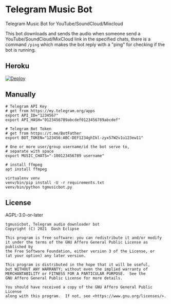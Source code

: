 # Telegram Music Bot

Telegram Music Bot for YouTube/SoundCloud/Mixcloud

This bot downloads and sends the audio when someone send a YouTube/SoundCloud/MixCloud link
in the specified chats, there is a command `/ping` which makes the bot reply with a "ping"
for checking if the bot is running.

## Heroku

[![Deploy](https://www.herokucdn.com/deploy/button.svg)](https://heroku.com/deploy?template=https://github.com/johnwick407/tgmusicbot)

## Manually

```
# Telegram API Key
# get from https://my.telegram.org/apps
export API_ID="1234567"
export API_HASH="0123456789abcdef0123456789abcdef"

# Telegram Bot Token
# get from https://t.me/BotFather
export BOT_TOKEN="123456:ABC-DEF1234ghIkl-zyx57W2v1u123ew11"

# One or more user/group username/id the bot serve to,
# separate with space
export MUSIC_CHATS="-100123456789 username"

# install ffmpeg
apt install ffmpeg

virtualenv venv
venv/bin/pip install -U -r requirements.txt
venv/bin/python tgmusicbot.py
```

## License

AGPL-3.0-or-later

```
tgmusicbot, Telegram audio downloader bot
Copyright (C) 2021  Dash Eclipse

This program is free software: you can redistribute it and/or modify
it under the terms of the GNU Affero General Public License as published by
the Free Software Foundation, either version 3 of the License, or
(at your option) any later version.

This program is distributed in the hope that it will be useful,
but WITHOUT ANY WARRANTY; without even the implied warranty of
MERCHANTABILITY or FITNESS FOR A PARTICULAR PURPOSE.  See the
GNU Affero General Public License for more details.

You should have received a copy of the GNU Affero General Public License
along with this program.  If not, see <https://www.gnu.org/licenses/>.
```
